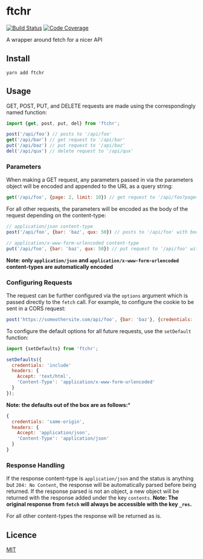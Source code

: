 # ftchr

[![Build Status](https://travis-ci.org/andy-shea/ftchr.svg?branch=master)](https://travis-ci.org/andy-shea/ftchr)
[![Code Coverage](http://codecov.io/github/andy-shea/ftchr/coverage.svg?branch=master)](http://codecov.io/github/andy-shea/ftchr?branch=master)

A wrapper around fetch for a nicer API

## Install

```yarn add ftchr```

## Usage

GET, POST, PUT, and DELETE requests are made using the correspondingly named function:
```javascript
import {get, post, put, del} from 'ftchr';

post('/api/foo') // posts to '/api/foo'
get('/api/bar') // get request to '/api/bar'
put('/api/baz') // put request to '/api/baz'
del('/api/qux') // delete request to '/api/qux'
```

### Parameters

When making a GET request, any parameters passed in via the parameters object will be encoded and appended to the URL as a query string:
```javascript
get('/api/foo', {page: 2, limit: 10}) // get request to '/api/foo?page=2&limit=10'
```

For all other requests, the parameters will be encoded as the body of the request depending on the content-type:
```javascript
// application/json content-type
post('/api/foo', {bar: 'baz', qux: 50}) // posts to '/api/foo' with body '{"bar":"baz","qux":50}'

// application/x-www-form-urlencoded content-type
put('/api/foo', {bar: 'baz', qux: 50}) // put request to '/api/foo' with body 'bar=baz&qux=50'
```
**Note: only `application/json` and `application/x-www-form-urlencoded` content-types are automatically encoded**

### Configuring Requests

The request can be further configured via the `options` argument which is passed directly to the `fetch` call.
For example, to configure the cookie to be sent in a CORS request:
```javascript
post('https://someothersite.com/api/foo', {bar: 'baz'}, {credentials: 'include'})
```

To configure the default options for all future requests, use the `setDefault` function:
```javascript
import {setDefaults} from 'ftchr';

setDefaults({
  credentials: 'include'
  headers: {
    Accept: 'text/html',
    'Content-Type': 'application/x-www-form-urlencoded'
  }
});
```
**Note: the defaults out of the box are as follows:***
```javascript
{
  credentials: 'same-origin',
  headers: {
    Accept: 'application/json',
    'Content-Type': 'application/json'
  }
}
```

### Response Handling

If the response content-type is `application/json` and the status is anything but `204: No Content`, the response will be automatically parsed before being returned. If the response parsed is not an object, a new object will be returned with the response added under the key `contents`. **Note: The original response from `fetch` will always be accessible with the key `_res`.**

For all other content-types the response will be returned as is.

## Licence

[MIT](./LICENSE)
